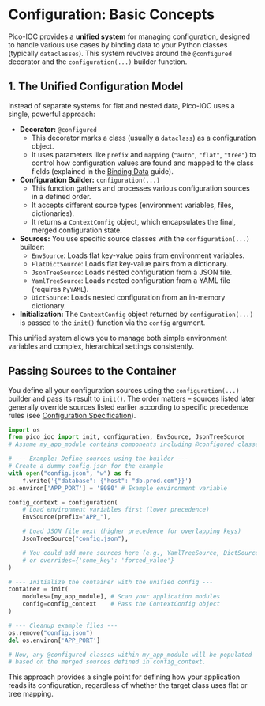 # Configuration: Basic Concepts

Pico-IOC provides a **unified system** for managing configuration, designed to handle various use cases by binding data to your Python classes (typically `dataclasses`). This system revolves around the `@configured` decorator and the `configuration(...)` builder function.

## 1. The Unified Configuration Model

Instead of separate systems for flat and nested data, Pico-IOC uses a single, powerful approach:

* **Decorator:** `@configured`
    * This decorator marks a class (usually a `dataclass`) as a configuration object.
    * It uses parameters like `prefix` and `mapping` (`"auto"`, `"flat"`, `"tree"`) to control how configuration values are found and mapped to the class fields (explained in the [Binding Data](./configuration-binding.md) guide).
* **Configuration Builder:** `configuration(...)`
    * This function gathers and processes various configuration sources in a defined order.
    * It accepts different source types (environment variables, files, dictionaries).
    * It returns a `ContextConfig` object, which encapsulates the final, merged configuration state.
* **Sources:** You use specific source classes with the `configuration(...)` builder:
    * `EnvSource`: Loads flat key-value pairs from environment variables.
    * `FlatDictSource`: Loads flat key-value pairs from a dictionary.
    * `JsonTreeSource`: Loads nested configuration from a JSON file.
    * `YamlTreeSource`: Loads nested configuration from a YAML file (requires `PyYAML`).
    * `DictSource`: Loads nested configuration from an in-memory dictionary.
* **Initialization:** The `ContextConfig` object returned by `configuration(...)` is passed to the `init()` function via the `config` argument.

This unified system allows you to manage both simple environment variables and complex, hierarchical settings consistently.

## Passing Sources to the Container

You define all your configuration sources using the `configuration(...)` builder and pass its result to `init()`. The order matters – sources listed later generally override sources listed earlier according to specific precedence rules (see [Configuration Specification](../specs/spec-configuration.md)).

```python
import os
from pico_ioc import init, configuration, EnvSource, JsonTreeSource
# Assume my_app_module contains components including @configured classes

# --- Example: Define sources using the builder ---
# Create a dummy config.json for the example
with open("config.json", "w") as f:
    f.write('{"database": {"host": "db.prod.com"}}')
os.environ['APP_PORT'] = '8080' # Example environment variable

config_context = configuration(
    # Load environment variables first (lower precedence)
    EnvSource(prefix="APP_"),

    # Load JSON file next (higher precedence for overlapping keys)
    JsonTreeSource("config.json"),

    # You could add more sources here (e.g., YamlTreeSource, DictSource)
    # or overrides={'some_key': 'forced_value'}
)

# --- Initialize the container with the unified config ---
container = init(
    modules=[my_app_module], # Scan your application modules
    config=config_context    # Pass the ContextConfig object
)

# --- Cleanup example files ---
os.remove("config.json")
del os.environ['APP_PORT']

# Now, any @configured classes within my_app_module will be populated
# based on the merged sources defined in config_context.
````

This approach provides a single point for defining how your application reads its configuration, regardless of whether the target class uses flat or tree mapping.


